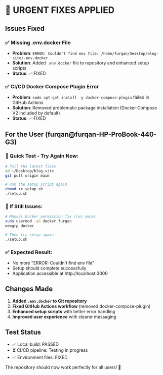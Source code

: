 # 🔧 URGENT FIXES APPLIED

## Issues Fixed

### ✅ **Missing .env.docker File**
- **Problem**: `ERROR: Couldn't find env file: /home/furqan/Desktop/blog-site/.env.docker`
- **Solution**: Added `.env.docker` file to repository and enhanced setup scripts
- **Status**: ✅ FIXED

### ✅ **CI/CD Docker Compose Plugin Error**  
- **Problem**: `sudo apt-get install -y docker-compose-plugin` failed in GitHub Actions
- **Solution**: Removed problematic package installation (Docker Compose V2 included by default)
- **Status**: ✅ FIXED

## For the User (furqan@furqan-HP-ProBook-440-G3)

### 🚀 Quick Test - Try Again Now:

```bash
# Pull the latest fixes
cd ~/Desktop/blog-site
git pull origin main

# Run the setup script again
chmod +x setup.sh
./setup.sh
```

### 🔧 If Still Issues:

```bash
# Manual Docker permission fix (run once)
sudo usermod -aG docker furqan
newgrp docker

# Then try setup again
./setup.sh
```

### ✅ Expected Result:
- No more "ERROR: Couldn't find env file" 
- Setup should complete successfully
- Application accessible at http://localhost:3000

## Changes Made

1. **Added `.env.docker` to Git repository**
2. **Fixed GitHub Actions workflow** (removed docker-compose-plugin)
3. **Enhanced setup scripts** with better error handling
4. **Improved user experience** with clearer messaging

## Test Status
- ✅ Local build: PASSED
- ⏳ CI/CD pipeline: Testing in progress
- ✅ Environment files: FIXED

The repository should now work perfectly for all users! 🎉
